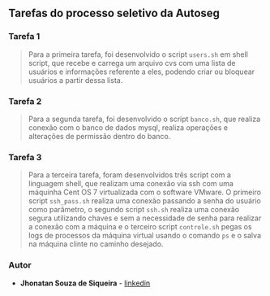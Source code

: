 ## Tarefas do processo seletivo da Autoseg

### Tarefa 1 
> Para a primeira tarefa, foi desenvolvido o script `users.sh` em shell script, que recebe e carrega um arquivo cvs com uma lista de usuários e informações referente a eles, podendo criar ou bloquear usuários a partir dessa lista.

### Tarefa 2
> Para a segunda tarefa, foi desenvolvido o script `banco.sh`, que realiza conexão com o banco de dados mysql, realiza operações e alterações de permissão dentro do banco.

### Tarefa 3 
> Para a terceira tarefa, foram desenvolvidos três script com a linguagem shell, que realizam uma conexão via ssh com uma máquinha Cent OS 7 virtualizada com o software VMware. O primeiro script `ssh_pass.sh` realiza uma conexão passando a senha do usuário como parâmetro, o segundo script `ssh.sh` realiza uma conexão segura utilizando chaves e sem a necessidade de senha para realizar a conexão com a máquina e o terceiro script `controle.sh` pegas os logs de processos da máquina virtual usando o comando `ps` e o salva na máquina clinte no caminho desejado.

### Autor 
* **Jhonatan Souza de Siqueira** - [linkedin](https://github.com/jhonsouza)